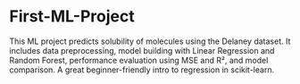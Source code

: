 # First-ML-Project
This ML project predicts solubility of molecules using the Delaney dataset. It includes data preprocessing, model building with Linear Regression and Random Forest, performance evaluation using MSE and R², and model comparison. A great beginner-friendly intro to regression in scikit-learn.
